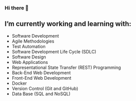 ### Hi there 👋

<!--
**sayfelanjos/sayfelanjos** is a ✨ _special_ ✨ repository because its `README.md` (this file) appears on your GitHub profile.

Here are some ideas to get you started:

- 🔭 I’m currently working on ...
- 🌱 I’m currently learning ...
- 👯 I’m looking to collaborate on ...
- 🤔 I’m looking for help with ...
- 💬 Ask me about ...
- 📫 How to reach me: ...
- 😄 Pronouns: ...
- ⚡ Fun fact: ...
-->
## I’m currently working and learning with:

* Software Development
* Agile Methodologies 
* Test Automation 
* Software Development Life Cycle (SDLC)
* Software Design
* Web Applications
* Representational State Transfer (REST) Programming
* Back-End Web Development
* Front-End Web Development
* Docker
* Version Control (Git and GitHub)
* Data Base (SQL and NoSQL)
